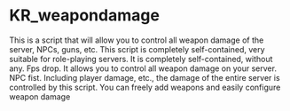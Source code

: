 # KR_weapondamage
This is a script that will allow you to control all weapon damage of the server, NPCs, guns, etc. This script is completely self-contained, very suitable for role-playing servers. It is completely self-contained, without any. Fps drop. It allows you to control all weapon damage on your server. NPC fist. Including player damage, etc., the damage of the entire server is controlled by this script. You can freely add weapons and easily configure weapon damage
